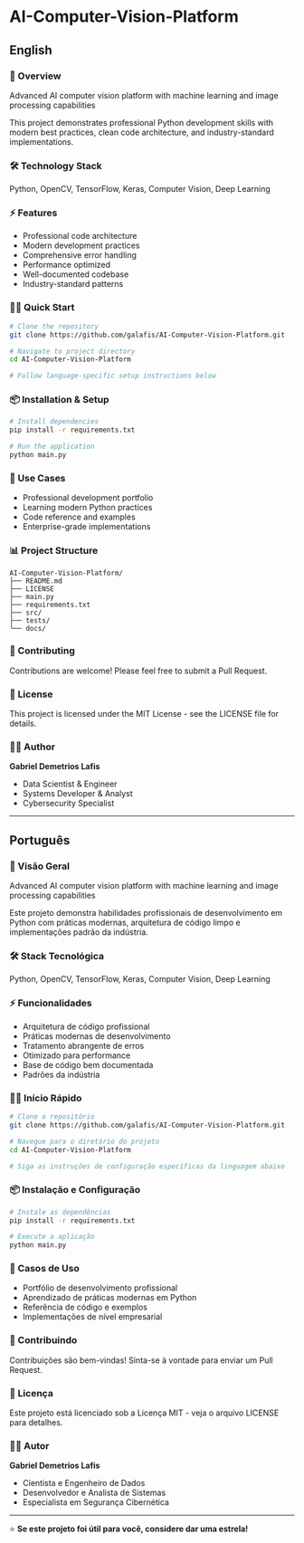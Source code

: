 # AI-Computer-Vision-Platform

## English

### 🚀 Overview
Advanced AI computer vision platform with machine learning and image processing capabilities

This project demonstrates professional Python development skills with modern best practices, clean code architecture, and industry-standard implementations.

### 🛠️ Technology Stack
Python, OpenCV, TensorFlow, Keras, Computer Vision, Deep Learning

### ⚡ Features
- Professional code architecture
- Modern development practices
- Comprehensive error handling
- Performance optimized
- Well-documented codebase
- Industry-standard patterns

### 🏃‍♂️ Quick Start

```bash
# Clone the repository
git clone https://github.com/galafis/AI-Computer-Vision-Platform.git

# Navigate to project directory
cd AI-Computer-Vision-Platform

# Follow language-specific setup instructions below
```

### 📦 Installation & Setup

```bash
# Install dependencies
pip install -r requirements.txt

# Run the application
python main.py
```

### 🎯 Use Cases
- Professional development portfolio
- Learning modern Python practices
- Code reference and examples
- Enterprise-grade implementations

### 📊 Project Structure
```
AI-Computer-Vision-Platform/
├── README.md
├── LICENSE
├── main.py
├── requirements.txt
├── src/
├── tests/
└── docs/
```

### 🤝 Contributing
Contributions are welcome! Please feel free to submit a Pull Request.

### 📄 License
This project is licensed under the MIT License - see the LICENSE file for details.

### 👨‍💻 Author
**Gabriel Demetrios Lafis**
- Data Scientist & Engineer
- Systems Developer & Analyst
- Cybersecurity Specialist

---

## Português

### 🚀 Visão Geral
Advanced AI computer vision platform with machine learning and image processing capabilities

Este projeto demonstra habilidades profissionais de desenvolvimento em Python com práticas modernas, arquitetura de código limpo e implementações padrão da indústria.

### 🛠️ Stack Tecnológica
Python, OpenCV, TensorFlow, Keras, Computer Vision, Deep Learning

### ⚡ Funcionalidades
- Arquitetura de código profissional
- Práticas modernas de desenvolvimento
- Tratamento abrangente de erros
- Otimizado para performance
- Base de código bem documentada
- Padrões da indústria

### 🏃‍♂️ Início Rápido

```bash
# Clone o repositório
git clone https://github.com/galafis/AI-Computer-Vision-Platform.git

# Navegue para o diretório do projeto
cd AI-Computer-Vision-Platform

# Siga as instruções de configuração específicas da linguagem abaixo
```

### 📦 Instalação e Configuração

```bash
# Instale as dependências
pip install -r requirements.txt

# Execute a aplicação
python main.py
```

### 🎯 Casos de Uso
- Portfólio de desenvolvimento profissional
- Aprendizado de práticas modernas em Python
- Referência de código e exemplos
- Implementações de nível empresarial

### 🤝 Contribuindo
Contribuições são bem-vindas! Sinta-se à vontade para enviar um Pull Request.

### 📄 Licença
Este projeto está licenciado sob a Licença MIT - veja o arquivo LICENSE para detalhes.

### 👨‍💻 Autor
**Gabriel Demetrios Lafis**
- Cientista e Engenheiro de Dados
- Desenvolvedor e Analista de Sistemas
- Especialista em Segurança Cibernética

---

⭐ **Se este projeto foi útil para você, considere dar uma estrela!**
